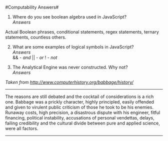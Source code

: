 #Computability Answers#
1. Where do you see boolean algebra used in JavaScript?  
_Answers_  

Actual Boolean phrases, conditional statements, regex statements, ternary statements, countless others.

2. What are some examples of logical symbols in JavaScript?  
_Answers_  
&& - *and*
|| - *or*
! - *not*

3. The Analytical Engine was never constructed. Why not?  
_Answers_

*Taken from http://www.computerhistory.org/babbage/history/*

_______________________________________________________________________________
The reasons are still debated and the cocktail of considerations is a rich one. Babbage was a prickly character, highly principled, easily offended and given to virulent public criticism of those he took to be his enemies. Runaway costs, high precision, a disastrous dispute with his engineer, fitful financing, political instability, accusations of personal vendettas, delays, failing credibility and the cultural divide between pure and applied science, were all factors.  
________________________________________________________________________________